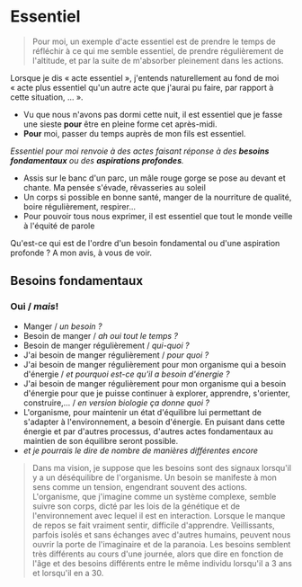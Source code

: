 # Essentiel

> Pour moi, un exemple d'acte essentiel est de prendre le temps de réfléchir à ce qui me semble essentiel, de prendre régulièrement de l'altitude, et par la suite de m'absorber pleinement dans les actions.

Lorsque je dis « acte essentiel », j'entends naturellement au fond de moi « acte plus essentiel qu'un autre acte que j'aurai pu faire, par rapport à cette situation, ... ». 

* Vu que nous n'avons pas dormi cette nuit, il est essentiel que je fasse une sieste **pour** être en pleine forme cet après-midi. 
* **Pour** moi, passer du temps auprès de mon fils est essentiel. 

*Essentiel pour moi renvoie à des actes faisant réponse à des **besoins fondamentaux** ou des **aspirations profondes**.* 

* Assis sur le banc d'un parc, un mâle rouge gorge se pose au devant et chante. Ma pensée s'évade, rêvasseries au soleil
* Un corps si possible en bonne santé, manger de la nourriture de qualité, boire régulièrement, respirer... 
* Pour pouvoir tous nous exprimer, il est essentiel que tout le monde veille à l'équité de parole

Qu'est-ce qui est de l'ordre d'un besoin fondamental ou d'une aspiration profonde ? A mon avis, à vous de voir. 

## Besoins fondamentaux

### Oui / *mais*!

* Manger / *un besoin ?*
* Besoin de manger / *ah oui tout le temps ?*
* Besoin de manger régulièrement / *qui-quoi ?*
* J'ai besoin de manger régulièrement / *pour quoi ?*
* J'ai besoin de manger régulièrement pour mon organisme qui a besoin d'énergie / *et pourquoi est-ce qu'il a besoin d'énergie ?*
* J'ai besoin de manger régulièrement pour mon organisme qui a besoin d'énergie pour que je puisse continuer à explorer, apprendre, s'orienter, construire,…  / *en version biologie ça donne quoi ?*
* L'organisme, pour maintenir un état d'équilibre lui permettant de s'adapter à l'environnement, a besoin d'énergie. En puisant dans cette énergie et par d'autres processus, d'autres actes fondamentaux au maintien de son équilibre seront possible. 
* *et je pourrais le dire de nombre de manières différentes encore*

> Dans ma vision, je suppose que les besoins sont des signaux lorsqu'il y a un déséquilibre de l'organisme. Un besoin se manifeste à mon sens comme un tension, engendrant souvent des actions. L'organisme, que j'imagine comme un système complexe, semble suivre son corps, dicté par les lois de la génétique et de l'environnement avec lequel il est en interaction. Lorsque le manque de repos se fait vraiment sentir, difficile d'apprendre. Veillissants, parfois isolés et sans échanges avec d'autres humains, peuvent nous ouvrir la porte de l'imaginaire et de la paranoia. Les besoins semblent très différents au cours d'une journée, alors que dire en fonction de l'âge et des besoins différents entre le même individu lorsqu'il a 3 ans et lorsqu'il en a 30. 


